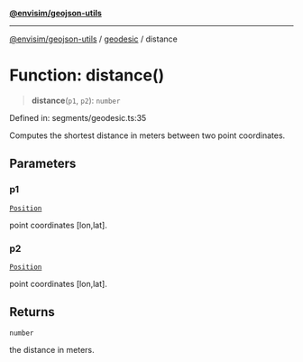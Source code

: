 [**@envisim/geojson-utils**](../../README.md)

---

[@envisim/geojson-utils]() / [geodesic](../README.md) / distance

# Function: distance()

> **distance**(`p1`, `p2`): `number`

Defined in: segments/geodesic.ts:35

Computes the shortest distance in meters between two point coordinates.

## Parameters

### p1

[`Position`](../../geojson/type-aliases/Position.md)

point coordinates [lon,lat].

### p2

[`Position`](../../geojson/type-aliases/Position.md)

point coordinates [lon,lat].

## Returns

`number`

the distance in meters.
